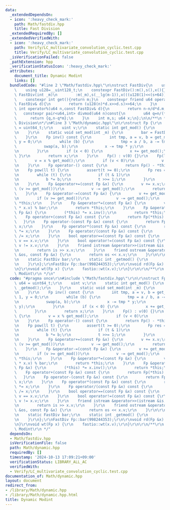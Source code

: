 ```yaml
---
data:
  _extendedDependsOn:
  - icon: ':heavy_check_mark:'
    path: Math/fastdiv.hpp
    title: Fast Division
  _extendedRequiredBy: []
  _extendedVerifiedWith:
  - icon: ':heavy_check_mark:'
    path: Verify/LC_multivariate_convolution_cyclic.test.cpp
    title: Verify/LC_multivariate_convolution_cyclic.test.cpp
  _isVerificationFailed: false
  _pathExtension: hpp
  _verificationStatusIcon: ':heavy_check_mark:'
  attributes:
    document_title: Dynamic Modint
    links: []
  bundledCode: "#line 2 \"Math/fastdiv.hpp\"\n\nstruct FastDiv{\n    using u64=uint64_t;\n\
    \    using u128=__uint128_t;\n    constexpr FastDiv():m(),s(),x(){}\n    constexpr\
    \ FastDiv(int _m)\n        :m(_m),s(__lg(m-1)),x(((u128(1)<<(s+64))+m-1)/m){}\n\
    \    constexpr int get(){return m;}\n    constexpr friend u64 operator/(u64 n,const\
    \ FastDiv& d){\n        return (u128(n)*d.x>>d.s)>>64;\n    }\n    constexpr friend\
    \ int operator%(u64 n,const FastDiv& d){\n        return n-n/d*d.m;\n    }\n \
    \   constexpr pair<u64,int> divmod(u64 n)const{\n        u64 q=n/(*this);\n  \
    \      return {q,n-q*m};\n    }\n    int m,s; u64 x;\n};\n\n/**\n * @brief Fast\
    \ Division\n*/\n#line 3 \"Math/dynamic.hpp\"\n\r\nstruct Fp {\r\n    using u64\
    \ = uint64_t;\r\n    uint v;\r\n    static int get_mod() {\r\n        return _getmod();\r\
    \n    }\r\n    static void set_mod(int _m) {\r\n        bar = FastDiv(_m);\r\n\
    \    }\r\n    Fp inv() const {\r\n        int tmp, a = v, b = get_mod(), x = 1,\
    \ y = 0;\r\n        while (b) {\r\n            tmp = a / b, a -= tmp * b;\r\n\
    \            swap(a, b);\r\n            x -= tmp * y;\r\n            swap(x, y);\r\
    \n        }\r\n        if (x < 0) {\r\n            x += get_mod();\r\n       \
    \ }\r\n        return x;\r\n    }\r\n    Fp() : v(0) {}\r\n    Fp(ll x) {\r\n\
    \        v = x % get_mod();\r\n        if (v < 0)\r\n            v += get_mod();\r\
    \n    }\r\n    Fp operator-() const {\r\n        return Fp() - *this;\r\n    }\r\
    \n    Fp pow(ll t) {\r\n        assert(t >= 0);\r\n        Fp res = 1, b = *this;\r\
    \n        while (t) {\r\n            if (t & 1)\r\n                res *= b;\r\
    \n            b *= b;\r\n            t >>= 1;\r\n        }\r\n        return res;\r\
    \n    }\r\n    Fp &operator+=(const Fp &x) {\r\n        v += x.v;\r\n        if\
    \ (v >= get_mod())\r\n            v -= get_mod();\r\n        return *this;\r\n\
    \    }\r\n    Fp &operator-=(const Fp &x) {\r\n        v += get_mod() - x.v;\r\
    \n        if (v >= get_mod())\r\n            v -= get_mod();\r\n        return\
    \ *this;\r\n    }\r\n    Fp &operator*=(const Fp &x) {\r\n        v = (u64(v)\
    \ * x.v) % bar;\r\n        return *this;\r\n    }\r\n    Fp &operator/=(const\
    \ Fp &x) {\r\n        (*this) *= x.inv();\r\n        return *this;\r\n    }\r\n\
    \    Fp operator+(const Fp &x) const {\r\n        return Fp(*this) += x;\r\n \
    \   }\r\n    Fp operator-(const Fp &x) const {\r\n        return Fp(*this) -=\
    \ x;\r\n    }\r\n    Fp operator*(const Fp &x) const {\r\n        return Fp(*this)\
    \ *= x;\r\n    }\r\n    Fp operator/(const Fp &x) const {\r\n        return Fp(*this)\
    \ /= x;\r\n    }\r\n    bool operator==(const Fp &x) const {\r\n        return\
    \ v == x.v;\r\n    }\r\n    bool operator!=(const Fp &x) const {\r\n        return\
    \ v != x.v;\r\n    }\r\n    friend istream &operator>>(istream &is, Fp &x) {\r\
    \n        return is >> x.v;\r\n    }\r\n    friend ostream &operator<<(ostream\
    \ &os, const Fp &x) {\r\n        return os << x.v;\r\n    }\r\n\r\n  private:\r\
    \n    static FastDiv bar;\r\n    static int _getmod() {\r\n        return bar.get();\r\
    \n    }\r\n};\r\nFastDiv Fp::bar(998244353);\r\n\r\nvoid rd(Fp &x) {\r\n    fastio::rd(x.v);\r\
    \n}\r\nvoid wt(Fp x) {\r\n    fastio::wt(x.v);\r\n}\r\n\r\n/**\r\n * @brief Dynamic\
    \ Modint\r\n */\n"
  code: "#pragma once\r\n#include \"Math/fastdiv.hpp\"\r\n\r\nstruct Fp {\r\n    using\
    \ u64 = uint64_t;\r\n    uint v;\r\n    static int get_mod() {\r\n        return\
    \ _getmod();\r\n    }\r\n    static void set_mod(int _m) {\r\n        bar = FastDiv(_m);\r\
    \n    }\r\n    Fp inv() const {\r\n        int tmp, a = v, b = get_mod(), x =\
    \ 1, y = 0;\r\n        while (b) {\r\n            tmp = a / b, a -= tmp * b;\r\
    \n            swap(a, b);\r\n            x -= tmp * y;\r\n            swap(x,\
    \ y);\r\n        }\r\n        if (x < 0) {\r\n            x += get_mod();\r\n\
    \        }\r\n        return x;\r\n    }\r\n    Fp() : v(0) {}\r\n    Fp(ll x)\
    \ {\r\n        v = x % get_mod();\r\n        if (v < 0)\r\n            v += get_mod();\r\
    \n    }\r\n    Fp operator-() const {\r\n        return Fp() - *this;\r\n    }\r\
    \n    Fp pow(ll t) {\r\n        assert(t >= 0);\r\n        Fp res = 1, b = *this;\r\
    \n        while (t) {\r\n            if (t & 1)\r\n                res *= b;\r\
    \n            b *= b;\r\n            t >>= 1;\r\n        }\r\n        return res;\r\
    \n    }\r\n    Fp &operator+=(const Fp &x) {\r\n        v += x.v;\r\n        if\
    \ (v >= get_mod())\r\n            v -= get_mod();\r\n        return *this;\r\n\
    \    }\r\n    Fp &operator-=(const Fp &x) {\r\n        v += get_mod() - x.v;\r\
    \n        if (v >= get_mod())\r\n            v -= get_mod();\r\n        return\
    \ *this;\r\n    }\r\n    Fp &operator*=(const Fp &x) {\r\n        v = (u64(v)\
    \ * x.v) % bar;\r\n        return *this;\r\n    }\r\n    Fp &operator/=(const\
    \ Fp &x) {\r\n        (*this) *= x.inv();\r\n        return *this;\r\n    }\r\n\
    \    Fp operator+(const Fp &x) const {\r\n        return Fp(*this) += x;\r\n \
    \   }\r\n    Fp operator-(const Fp &x) const {\r\n        return Fp(*this) -=\
    \ x;\r\n    }\r\n    Fp operator*(const Fp &x) const {\r\n        return Fp(*this)\
    \ *= x;\r\n    }\r\n    Fp operator/(const Fp &x) const {\r\n        return Fp(*this)\
    \ /= x;\r\n    }\r\n    bool operator==(const Fp &x) const {\r\n        return\
    \ v == x.v;\r\n    }\r\n    bool operator!=(const Fp &x) const {\r\n        return\
    \ v != x.v;\r\n    }\r\n    friend istream &operator>>(istream &is, Fp &x) {\r\
    \n        return is >> x.v;\r\n    }\r\n    friend ostream &operator<<(ostream\
    \ &os, const Fp &x) {\r\n        return os << x.v;\r\n    }\r\n\r\n  private:\r\
    \n    static FastDiv bar;\r\n    static int _getmod() {\r\n        return bar.get();\r\
    \n    }\r\n};\r\nFastDiv Fp::bar(998244353);\r\n\r\nvoid rd(Fp &x) {\r\n    fastio::rd(x.v);\r\
    \n}\r\nvoid wt(Fp x) {\r\n    fastio::wt(x.v);\r\n}\r\n\r\n/**\r\n * @brief Dynamic\
    \ Modint\r\n */"
  dependsOn:
  - Math/fastdiv.hpp
  isVerificationFile: false
  path: Math/dynamic.hpp
  requiredBy: []
  timestamp: '2024-10-13 17:09:21+09:00'
  verificationStatus: LIBRARY_ALL_AC
  verifiedWith:
  - Verify/LC_multivariate_convolution_cyclic.test.cpp
documentation_of: Math/dynamic.hpp
layout: document
redirect_from:
- /library/Math/dynamic.hpp
- /library/Math/dynamic.hpp.html
title: Dynamic Modint
---
```

